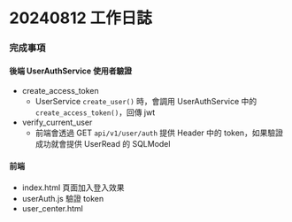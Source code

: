 # 20240812 工作日誌

### 完成事項

#### 後端 UserAuthService 使用者驗證
- create_access_token
  - UserService `create_user()` 時，會調用 UserAuthService 中的 `create_access_token()`，回傳 jwt
- verify_current_user
  - 前端會透過 GET `api/v1/user/auth` 提供 Header 中的 token，如果驗證成功就會提供 UserRead 的 SQLModel

#### 前端
- index.html 頁面加入登入效果
- userAuth.js 驗證 token
- user_center.html
